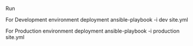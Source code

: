 Run

For Development environment deployment
ansible-playbook -i dev site.yml

For Production environment deployment
ansible-playbook -i production site.yml